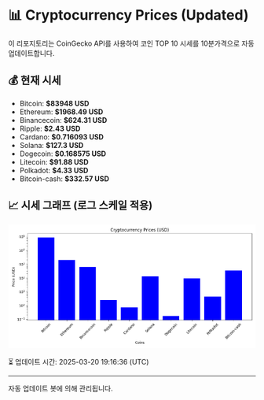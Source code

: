 
# 📊 Cryptocurrency Prices (Updated)

이 리포지토리는 CoinGecko API를 사용하여 코인 TOP 10 시세를 10분가격으로 자동 업데이트합니다.

## 💰 현재 시세
- Bitcoin: **$83948 USD**
- Ethereum: **$1968.49 USD**
- Binancecoin: **$624.31 USD**
- Ripple: **$2.43 USD**
- Cardano: **$0.716093 USD**
- Solana: **$127.3 USD**
- Dogecoin: **$0.168575 USD**
- Litecoin: **$91.88 USD**
- Polkadot: **$4.33 USD**
- Bitcoin-cash: **$332.57 USD**

## 📈 시세 그래프 (로그 스케일 적용)
![Crypto Prices](crypto_prices.png)

⏳ 업데이트 시간: 2025-03-20 19:16:36 (UTC)

---
자동 업데이트 봇에 의해 관리됩니다.

